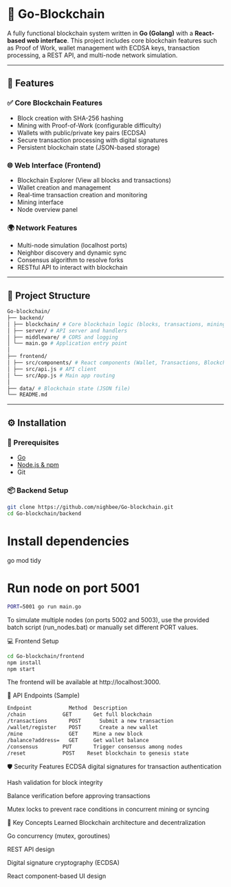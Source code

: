 # 🧱 Go-Blockchain

A fully functional blockchain system written in **Go (Golang)** with a **React-based web interface**. This project includes core blockchain features such as Proof of Work, wallet management with ECDSA keys, transaction processing, a REST API, and multi-node network simulation.

---

## 🚀 Features

### ✅ Core Blockchain Features
- Block creation with SHA-256 hashing
- Mining with Proof-of-Work (configurable difficulty)
- Wallets with public/private key pairs (ECDSA)
- Secure transaction processing with digital signatures
- Persistent blockchain state (JSON-based storage)

### 🌐 Web Interface (Frontend)
- Blockchain Explorer (View all blocks and transactions)
- Wallet creation and management
- Real-time transaction creation and monitoring
- Mining interface
- Node overview panel

### 🌍 Network Features
- Multi-node simulation (localhost ports)
- Neighbor discovery and dynamic sync
- Consensus algorithm to resolve forks
- RESTful API to interact with blockchain

---

## 📂 Project Structure
```bash
Go-blockchain/
├── backend/
│ ├── blockchain/ # Core blockchain logic (blocks, transactions, mining, wallets)
│ ├── server/ # API server and handlers
│ ├── middleware/ # CORS and logging
│ └── main.go # Application entry point
│
├── frontend/
│ ├── src/components/ # React components (Wallet, Transactions, Blockchain, Mining)
│ ├── src/api.js # API client
│ └── src/App.js # Main app routing
│
├── data/ # Blockchain state (JSON file)
└── README.md
```

---

## ⚙️ Installation

### 🔧 Prerequisites
- [Go](https://go.dev/doc/install)
- [Node.js & npm](https://nodejs.org/)
- Git

### 📦 Backend Setup

```bash
git clone https://github.com/nighbee/Go-blockchain.git
cd Go-blockchain/backend
```
# Install dependencies
go mod tidy

# Run node on port 5001
```bash
PORT=5001 go run main.go
```
To simulate multiple nodes (on ports 5002 and 5003), use the provided batch script (run_nodes.bat) or manually set different PORT values.

💻 Frontend Setup
```bash
cd Go-blockchain/frontend
npm install
npm start
```
The frontend will be available at http://localhost:3000.

🧪 API Endpoints (Sample)
```bash
Endpoint	        Method	Description
/chain	          GET	    Get full blockchain
/transactions	    POST	  Submit a new transaction
/wallet/register	POST	  Create a new wallet
/mine	            GET	    Mine a new block
/balance?address=	GET	    Get wallet balance
/consensus	      PUT	    Trigger consensus among nodes
/reset	          POST	  Reset blockchain to genesis state
```
🛡️ Security Features
ECDSA digital signatures for transaction authentication

Hash validation for block integrity

Balance verification before approving transactions

Mutex locks to prevent race conditions in concurrent mining or syncing

🧠 Key Concepts Learned
Blockchain architecture and decentralization

Go concurrency (mutex, goroutines)

REST API design

Digital signature cryptography (ECDSA)

React component-based UI design
